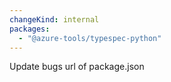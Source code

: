 ```yaml
---
changeKind: internal
packages:
  - "@azure-tools/typespec-python"
---
```


Update bugs url of package.json